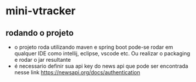 # mini-vtracker

## rodando o projeto
- o projeto roda utilizando maven e spring boot pode-se rodar em qualquer IDE como intellij, eclipse, vscode etc. Ou realizar o packaging e rodar o jar resultante
- é necessario definir sua api key do news api que pode ser encontrada nesse link https://newsapi.org/docs/authentication
